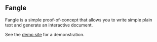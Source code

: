 ## Fangle

Fangle is a simple proof-of-concept that allows you to write simple plain text and generate an interactive document.

See the [demo site](http://jotux.github.com/fangle/) for a demonstration.
